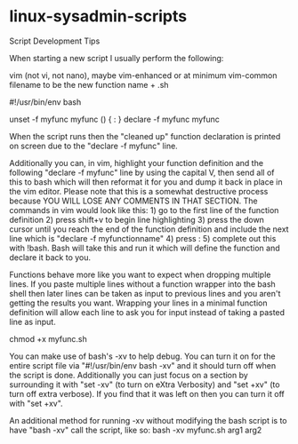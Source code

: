 # linux-sysadmin-scripts
Script Development Tips

When starting a new script I usually perform the following:

vim (not vi, not nano), maybe vim-enhanced or at minimum vim-common
filename to be the new function name + .sh

#!/usr/bin/env bash

unset -f myfunc
myfunc () 
{ 
    :
}
declare -f myfunc
myfunc

When the script runs then the "cleaned up" function declaration is printed on screen due to the "declare -f myfunc" line.

Additionally you can, in vim, highlight your function definition and the following "declare -f myfunc" line by using the capital V, then send all of this to bash which will then reformat it for you and dump it back in place in the vim editor. Please note that this is a somewhat destructive process because YOU WILL LOSE ANY COMMENTS IN THAT SECTION. The commands in vim would look like this: 1) go to the first line of the function definition 2) press shift+v to begin line highlighting 3) press the down cursor until you reach the end of the function definition and include the next line which is "declare -f myfunctionname" 4) press : 5) complete out this with !bash. Bash will take this and run it which will define the function and declare it back to you.

Functions behave more like you want to expect when dropping multiple lines. If you paste multiple lines without a function wrapper into the bash shell then later lines can be taken as input to previous lines and you aren't getting the results you want. Wrapping your lines in a minimal function definition will allow each line to ask you for input instead of taking a pasted line as input.

chmod +x myfunc.sh

You can make use of bash's -xv to help debug. You can turn it on for the entire script file via "#!/usr/bin/env bash -xv" and it should turn off when the script is done. Additionally you can just focus on a section by surrounding it with "set -xv" (to turn on eXtra Verbosity) and "set +xv" (to turn off extra verbose). If you find that it was left on then you can turn it off with "set +xv".

An additional method for running -xv without modifying the bash script is to have "bash -xv" call the script, like so: bash -xv myfunc.sh arg1 arg2

